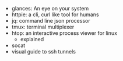 - glances: An eye on your system
- httpie: a cli, curl like tool for humans
- jq: command line json processor
- tmux: terminal multiplexer
- htop: an interactive process viewer for linux
  - explained
- socat
- visual guide to ssh tunnels